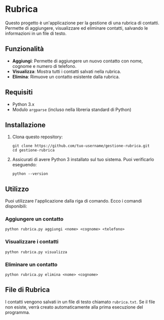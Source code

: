 # Rubrica

Questo progetto è un'applicazione per la gestione di una rubrica di contatti. Permette di aggiungere, visualizzare ed eliminare contatti, salvando le informazioni in un file di testo.

## Funzionalità

- **Aggiungi**: Permette di aggiungere un nuovo contatto con nome, cognome e numero di telefono.
- **Visualizza**: Mostra tutti i contatti salvati nella rubrica.
- **Elimina**: Rimuove un contatto esistente dalla rubrica.

## Requisiti

- Python 3.x
- Modulo `argparse` (incluso nella libreria standard di Python)

## Installazione

1. Clona questo repository:
   ```
   git clone https://github.com/tuo-username/gestione-rubrica.git
   cd gestione-rubrica
   ```

2. Assicurati di avere Python 3 installato sul tuo sistema. Puoi verificarlo eseguendo:
   ```
   python --version
   ```

## Utilizzo

Puoi utilizzare l'applicazione dalla riga di comando. Ecco i comandi disponibili:

### Aggiungere un contatto

```
python rubrica.py aggiungi <nome> <cognome> <telefono>
```

### Visualizzare i contatti

```
python rubrica.py visualizza
```

### Eliminare un contatto

```
python rubrica.py elimina <nome> <cognome>
```

## File di Rubrica

I contatti vengono salvati in un file di testo chiamato `rubrica.txt`. Se il file non esiste, verrà creato automaticamente alla prima esecuzione del programma.


